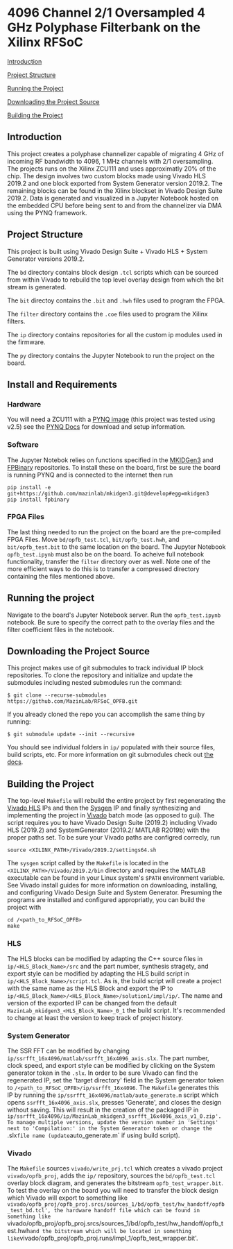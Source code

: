# 4096 Channel 2/1 Oversampled 4 GHz Polyphase Filterbank on the Xilinx RFSoC

[Introduction](https://github.com/MazinLab/RFSoC_OPFB#introduction)

[Project Structure](https://github.com/MazinLab/RFSoC_OPFB#project-structure)

[Running the Project](https://github.com/MazinLab/RFSoC_OPFB#running-the-project)

[Downloading the Project Source](https://github.com/MazinLab/RFSoC_OPFB#running-the-project)

[Building the Project](https://github.com/MazinLab/RFSoC_OPFB#building-the-project)

## Introduction

This project creates a polyphase channelizer capable of migrating 4 GHz of incoming RF bandwidth to 4096, 1 MHz channels with 2/1 oversampling. The projects runs on the Xilinx ZCU111 and uses approximatly 20% of the chip. The design involves two custom blocks made using Vivado HLS 2019.2 and one block exported from System Generator version 2019.2. The remaining blocks can be found in the Xilinx blockset in Vivado Design Suite 2019.2. Data is generated and visualized in a Jupyter Notebook hosted on the embedded CPU before being sent to and from the channelizer via DMA using the PYNQ framework.

## Project Structure
This project is built using Vivado Design Suite + Vivado HLS + System Generator versions 2019.2.

The `bd` directory contains block design `.tcl` scripts which can be sourced from within Vivado to rebuild the top level overlay design from which the bit stream is generated.

The `bit` directoy contains the `.bit` and `.hwh` files used to program the FPGA.

The `filter` directory contains the `.coe` files used to program the Xilinx filters.

The `ip` directory contains repositories for all the custom ip modules used in the firmware.

The `py` directory contains the Jupyter Notebook to run the project on the board.

## Install and Requirements

### Hardware
You will need a ZCU111 with a [PYNQ image](http://www.pynq.io/board.html) (this project was tested using v2.5) see the [PYNQ Docs](https://pynq.readthedocs.io/en/v2.5.1/) for download and setup information.

### Software
The Jupyter Notebok relies on functions specified in the [MKIDGen3](https://github.com/MazinLab/MKIDGen3/tree/master) and [FPBinary](https://github.com/smlgit/fpbinary) repositories. To install these on the board, first be sure the board is running PYNQ and is connected to the internet then run
```
pip install -e git+https://github.com/mazinlab/mkidgen3.git@develop#egg=mkidgen3
pip install fpbinary
```
### FPGA Files
The last thing needed to run the project on the board are the pre-compiled FPGA Files. Move `bd/opfb_test.tcl`, `bit/opfb_test.hwh`, and `bit/opfb_test.bit` to the same location on the board. The Jupyter Notebook `opfb_test.ipynb` must also be on the board. To acheive full notebook functionality, transfer the `filter` directory over as well. Note one of the more efficient ways to do this is to transfer a compressed directory containing the files mentioned above.

## Running the project
Navigate to the board's Jupyter Notebook server. Run the `opfb_test.ipynb` notebook. Be sure to specify the correct path to the overlay files and the filter coefficient files in the notebook.

## Downloading the Project Source

This project makes use of git submodules to track individual IP block repositories. To clone the repository and initialize and update the submodules including nested submodules run the command:
```
$ git clone --recurse-submodules https://github.com/MazinLab/RFSoC_OPFB.git
```
If you already cloned the repo you can accomplish the same thing by running:
```
$ git submodule update --init --recursive
```
You should see individual folders in `ip/` populated with their source files, build scripts, etc. For more information on git submodules check out [the docs](https://git-scm.com/book/en/v2/Git-Tools-Submodules).

## Building the Project

The top-level `Makefile` will rebuild the entire project by first regenerating the [Vivado HLS](https://github.com/MazinLab/RFSoC_OPFB#hls) IPs and then the [Sysgen](https://github.com/MazinLab/RFSoC_OPFB#system-generator) IP and finally synthesizing and implementing the project in [Vivado](https://github.com/MazinLab/RFSoC_OPFB#vivado) batch mode (as opposed to gui). The script requires you to have Vivado Design Suite (2019.2) including Vivado HLS (2019.2) and SystemGenerator (2019.2/ MATLAB R2019b) with the proper paths set. To be sure your Vivado paths are configred correcly, run
```
source <XILINX_PATH>/Vivado/2019.2/settings64.sh
```
The `sysgen` script called by the `Makefile` is located in the `<XILINX_PATH>/Vivado/2019.2/bin` directory and requires the MATLAB executable can be found in your Linux system's `$PATH` environment variable. See Vivado install guides for more information on downloading, installing, and configuring Vivado Design Suite and System Generator. Presuming the programs are installed and configured appropriatly, you can build the project with
```
cd /<path_to_RFSoC_OPFB>
make
```
### HLS

The HLS blocks can be modified by adapting the C++ source files in `ip/<HLS_Block_Name>/src` and the part number, synthesis stragety, and export style can be modified by adapting the HLS build script in `ip/<HLS_Block_Name>/script.tcl`. As is, the build script will create a project with the same name as the HLS Block and export the IP to `ip/<HLS_Block_Name>/<HLS_Block_Name>/solution1/impl/ip/`. The name and version of the exported IP can be changed from the default `MazinLab_mkidgen3_<HLS_Block_Name>_0_1` the build script. It's recommended to change at least the version to keep track of project history.

### System Generator

The SSR FFT can be modified by changing `ip/ssrfft_16x4096/matlab/ssrfft_16x4096_axis.slx`. The part number, clock speed, and export style can be modified by clicking on the System generator token in the `.slx`. In order to be sure Vivado can find the regenerated IP, set the 'target directory' field in the System generator token to `/<path_to_RFSoC_OPFB>/ip/ssrfft_16x4096`. The `Makefile` generates this IP by running the `ip/ssrfft_16x4096/matlab/auto_generate.m` script which opens `ssrfft_16x4096_axis.slx`, presses 'Generate', and closes the design without saving. This will result in the creation of the packaged IP in `ip/ssrfft_16x4096/ip/MazinLab_mkidgen3_ssrfft_16x4096_axis_v1_0.zip'. To manage multiple versions, update the version number in 'Settings' next to 'Compilation:' in the System Generator token or change the `.slx` file name (update `auto_generate.m` if using build script).

### Vivado

The `Makefile` sources `vivado/write_prj.tcl` which creates a vivado project `vivado/opfb_proj`, adds the `ip/` repository, sources the `bd/opfb_test.tcl` overlay block diagram, and generates the bitstream `opfb_test_wrapper.bit`. To test the overlay on the board you will need to transfer the block design which Vivado will export to something like `vivado/opfb_proj/opfb_proj.srcs/sources_1/bd/opfb_test/hw_handoff/opfb_test_bd.tcl', the hardware handoff file which can be found in something like `vivado/opfb_proj/opfb_proj.srcs/sources_1/bd/opfb_test/hw_handoff/opfb_test.hwh` and the bitstream which will be located in something like `vivado/opfb_proj/opfb_proj.runs/impl_1/opfb_test_wrapper.bit'.
